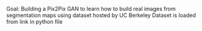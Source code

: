 Goal: Building a Pix2Pix GAN to learn how to build real images from segmentation maps using dataset hosted by UC Berkeley 
Dataset is loaded from link in python file
